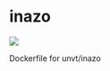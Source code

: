 # inazo

![](https://un-vector-tile-toolkit.github.io/signature/logo.png)

Dockerfile for unvt/inazo

